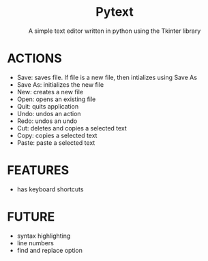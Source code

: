 <h1 align="center">Pytext</h1>
<div align="center">
	A simple text editor written in python using the Tkinter library
</div>

# ACTIONS
- Save: saves file. If file is a new file, then intializes using Save As
- Save As: initializes the new file
- New: creates a new file
- Open: opens an existing file
- Quit: quits application
- Undo: undos an action
- Redo: undos an undo
- Cut: deletes and copies a selected text
- Copy: copies a selected text
- Paste: paste a selected text

# FEATURES
- has keyboard shortcuts

# FUTURE
- syntax highlighting
- line numbers
- find and replace option





